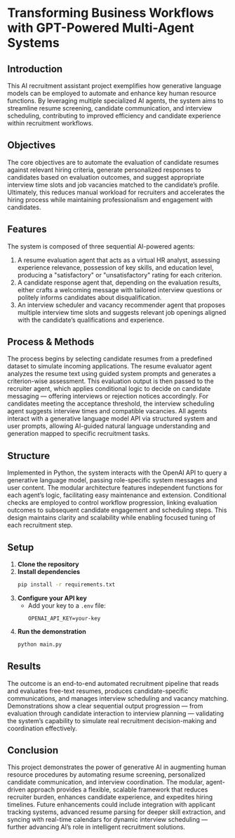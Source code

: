 # Transforming Business Workflows with GPT-Powered Multi-Agent Systems

## Introduction  
This AI recruitment assistant project exemplifies how generative language models can be employed to automate and enhance key human resource functions. By leveraging multiple specialized AI agents, the system aims to streamline resume screening, candidate communication, and interview scheduling, contributing to improved efficiency and candidate experience within recruitment workflows.

## Objectives  
The core objectives are to automate the evaluation of candidate resumes against relevant hiring criteria, generate personalized responses to candidates based on evaluation outcomes, and suggest appropriate interview time slots and job vacancies matched to the candidate’s profile. Ultimately, this reduces manual workload for recruiters and accelerates the hiring process while maintaining professionalism and engagement with candidates.

## Features  
The system is composed of three sequential AI-powered agents:  
1. A resume evaluation agent that acts as a virtual HR analyst, assessing experience relevance, possession of key skills, and education level, producing a "satisfactory" or "unsatisfactory" rating for each criterion.  
2. A candidate response agent that, depending on the evaluation results, either crafts a welcoming message with tailored interview questions or politely informs candidates about disqualification.  
3. An interview scheduler and vacancy recommender agent that proposes multiple interview time slots and suggests relevant job openings aligned with the candidate’s qualifications and experience.

## Process & Methods  
The process begins by selecting candidate resumes from a predefined dataset to simulate incoming applications. The resume evaluator agent analyzes the resume text using guided system prompts and generates a criterion-wise assessment. This evaluation output is then passed to the recruiter agent, which applies conditional logic to decide on candidate messaging — offering interviews or rejection notices accordingly. For candidates meeting the acceptance threshold, the interview scheduling agent suggests interview times and compatible vacancies. All agents interact with a generative language model API via structured system and user prompts, allowing AI-guided natural language understanding and generation mapped to specific recruitment tasks.

## Structure  
Implemented in Python, the system interacts with the OpenAI API to query a generative language model, passing role-specific system messages and user content. The modular architecture features independent functions for each agent’s logic, facilitating easy maintenance and extension. Conditional checks are employed to control workflow progression, linking evaluation outcomes to subsequent candidate engagement and scheduling steps. This design maintains clarity and scalability while enabling focused tuning of each recruitment step.

## Setup  
1. **Clone the repository**  
2. **Install dependencies**  
   ```bash
   pip install -r requirements.txt
   ```
3. **Configure your API key**  
   - Add your key to a `.env` file:  
     ```
     OPENAI_API_KEY=your-key
     ```
4. **Run the demonstration**  
   ```bash
   python main.py
   ```


## Results  
The outcome is an end-to-end automated recruitment pipeline that reads and evaluates free-text resumes, produces candidate-specific communications, and manages interview scheduling and vacancy matching. Demonstrations show a clear sequential output progression — from evaluation through candidate interaction to interview planning — validating the system’s capability to simulate real recruitment decision-making and coordination effectively.

## Conclusion  
This project demonstrates the power of generative AI in augmenting human resource procedures by automating resume screening, personalized candidate communication, and interview coordination. The modular, agent-driven approach provides a flexible, scalable framework that reduces recruiter burden, enhances candidate experience, and expedites hiring timelines. Future enhancements could include integration with applicant tracking systems, advanced resume parsing for deeper skill extraction, and syncing with real-time calendars for dynamic interview scheduling — further advancing AI’s role in intelligent recruitment solutions.

